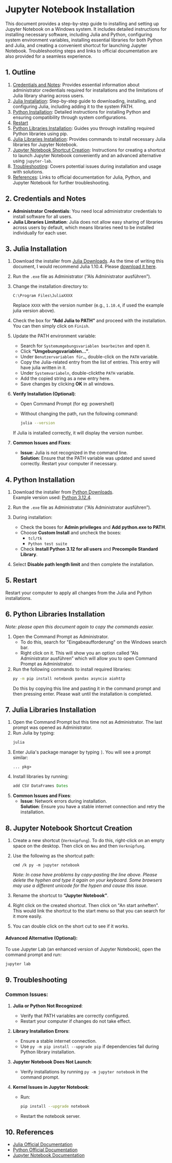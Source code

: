 # Jupyter Notebook Installation

This document provides a step-by-step guide to installing and setting up Jupyter Notebook on a Windows system. It includes detailed instructions for installing necessary software, including Julia and Python, configuring system environment variables, installing essential libraries for both Python and Julia, and creating a convenient shortcut for launching Jupyter Notebook. Troubleshooting steps and links to official documentation are also provided for a seamless experience.

## 1. Outline

1. [Credentials and Notes](#2-credentials-and-notes): Provides essential information about administrator credentials required for installations and the limitations of Julia library sharing across users.
2. [Julia Installation](#3-julia-installation): Step-by-step guide to downloading, installing, and configuring Julia, including adding it to the system PATH.
3. [Python Installation](#4-python-installation): Detailed instructions for installing Python and ensuring compatibility through system configurations.
4. [Restart](#5-restart)
5. [Python Libraries Installation](#6-python-libraries-installation): Guides you through installing required Python libraries using pip.
6. [Julia Libraries Installation](#7-julia-libraries-installation): Provides commands to install necessary Julia libraries for Jupyter Notebook.
7. [Jupyter Notebook Shortcut Creation](#8-jupyter-notebook-shortcut-creation): Instructions for creating a shortcut to launch Jupyter Notebook conveniently and an advanced alternative using `jupyter-lab`.
8. [Troubleshooting](#9-troubleshooting): Covers potential issues during installation and usage with solutions.
9. [References](#10-references): Links to official documentation for Julia, Python, and Jupyter Notebook for further troubleshooting.

## 2. Credentials and Notes

- **Administrator Credentials**: You need local administrator credentials to install software for all users.
- **Julia Libraries Limitation**: Julia does not allow easy sharing of libraries across users by default, which means libraries need to be installed individually for each user.

## 3. Julia Installation

1. Download the installer from [Julia Downloads](https://julialang.org/downloads/). As the time of writing this document, I would recommend Julia 1.10.4. Please [download it here](https://julialang-s3.julialang.org/bin/winnt/x64/1.10/julia-1.10.4-win64.exe).

2. Run the `.exe` file as Administrator (“Als Administrator ausführen”).

3. Change the installation directory to:

   ```
   C:\Program Files\JuliaXXXX
   ```

   Replace `XXXX` with the version number (e.g., `1.10.4`, if used the example julia version above).

4. Check the box for **“Add Julia to PATH”** and proceed with the installation. You can then simply click on `Finish`.

5. Update the PATH environment variable:

   - Search for `Systemumgebungsvariablen bearbeiten` and open it.
   - Click **“Umgebungsvariablen…”**.
   - Under `Benutzervariablen für…`, double-click on the `PATH` variable.
   - Copy the Julia-related entry from the list of entries. This entry will have julia written in it.
   - Under `Systemvariabeln`, double-clickthe `PATH` variable.
   - Add the copied string as a new entry here.
   - Save changes by clicking **OK** in all windows.

6. **Verify Installation (Optional)**:  
   - Open Command Prompt (for eg: powershell)
   - Without changing the path, run the following command:

      ```bash
      julia --version
      ```

   If Julia is installed correctly, it will display the version number.

7. **Common Issues and Fixes**:
   - **Issue**: Julia is not recognized in the command line.  
     **Solution**: Ensure that the PATH variable was updated and saved correctly. Restart your computer if necessary.

## 4. Python Installation

1. Download the installer from [Python Downloads](https://www.python.org/downloads/).  
   Example version used: [Python 3.12.4](https://www.python.org/ftp/python/3.12.4/python-3.12.4-amd64.exe).

2. Run the `.exe` file as Administrator (“Als Administrator ausführen”).

3. During installation:

   - Check the boxes for **Admin privileges** and **Add python.exe to PATH**.
   - Choose **Custom Install** and uncheck the boxes:
     - `tcl/tk`
     - `Python test suite`
   - Check **Install Python 3.12 for all users** and **Precompile Standard Library**.

4. Select **Disable path length limit** and then complete the installation.

## 5. Restart

Restart your computer to apply all changes from the Julia and Python installations.

## 6. Python Libraries Installation

*Note: please open this document again to copy the commands easier.*

1. Open the Command Prompt as Administrator.
   - To do this, search for "Eingabeaufforderung" on the Windows search bar.
   - Right click on it. This will show you an option called “Als Administrator ausführen” which will allow you to open Command Prompt as Administrator.
2. Run the following commands to install required libraries:
   ```bash
   py -m pip install notebook pandas asyncio aiohttp
   ```
   Do this by copying this line and pasting it in the command prompt and then pressing enter. Please wait until the installation is completed.

## 7. Julia Libraries Installation

1. Open the Command Prompt but this time not as Administrator. The last prompt was opened as Administrator.
2. Run Julia by typing:
   ```bash
   julia
   ```
3. Enter Julia's package manager by typing `]`. You will see a prompt similar:
   ```
   ... pkg>
   ```
4. Install libraries by running:
   ```julia
   add CSV DataFrames Dates
   ```
5. **Common Issues and Fixes**:
   - **Issue**: Network errors during installation.  
     **Solution**: Ensure you have a stable internet connection and retry the installation.

## 8. Jupyter Notebook Shortcut Creation

1. Create a new shortcut (`Verknüpfung`). To do this, right-click on an empty space on the desktop. Then click on `Neu` and then `Verknüpfung`.
2. Use the following as the shortcut path:
   ```
   cmd /k py -m jupyter notebook
   ```

   *Note: In case have problems by copy-pasting the line above. Please delete the hyphen and type it again on your keyboard. Some browsers may use a different unicode for the hypen and cause this issue.*
3. Rename the shortcut to **“Jupyter Notebook”**.
4. Right click on the created shortcut. Then click on "An start anheften". This would link the shortcut to the start menu so that you can search for it more easily.
5. You can double click on the short cut to see if it works.

#### Advanced Alternative (Optional):

To use Jupyter Lab (an enhanced version of Jupyter Notebook), open the command prompt and run:

```bash
jupyter lab
```

## 9. Troubleshooting

### Common Issues:

1. **Julia or Python Not Recognized**:

   - Verify that PATH variables are correctly configured.
   - Restart your computer if changes do not take effect.

2. **Library Installation Errors**:

   - Ensure a stable internet connection.
   - Use `py -m pip install --upgrade pip` if dependencies fail during Python library installation.

3. **Jupyter Notebook Does Not Launch**:

   - Verify installations by running `py -m jupyter notebook` in the command prompt.

4. **Kernel Issues in Jupyter Notebook**:
   - Run:
     ```bash
     pip install --upgrade notebook
     ```
   - Restart the notebook server.

## 10. References

- [Julia Official Documentation](https://docs.julialang.org/)
- [Python Official Documentation](https://docs.python.org/)
- [Jupyter Notebook Documentation](https://jupyter.org/documentation)
